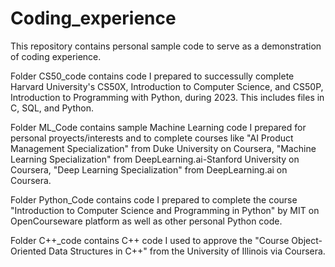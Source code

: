 # Coding_experience

This repository contains personal sample code to serve as a demonstration of coding experience.

Folder CS50_code contains code I prepared to successully complete Harvard University's CS50X, Introduction to Computer Science, and CS50P, Introduction to Programming with Python, during 2023. This includes files in C, SQL, and Python.

Folder ML_Code contains sample Machine Learning code I prepared for personal proyects/interests and to complete courses like "AI Product Management Specialization" from Duke University on Coursera, "Machine Learning Specialization" from DeepLearning.ai-Stanford University on Coursera, "Deep Learning Specialization" from DeepLearning.ai on Coursera. 

Folder Python_Code contains code I prepared to complete the course "Introduction to Computer Science and Programming in Python" by MIT on OpenCourseware platform as well as other personal Python code.

Folder C++_code contains C++ code I used to approve the "Course Object-Oriented Data Structures in C++" from the University of Illinois via Coursera.
